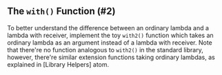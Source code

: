 ## The `with()` Function (#2)

To better understand the difference between an ordinary lambda and
a lambda with receiver, implement the toy `with2()` function which
takes an ordinary lambda as an argument instead of a lambda with receiver.
Note that there're no function analogous to `with2()` in the standard
library, however, there're similar extension functions taking ordinary
lambdas, as explained in [Library Helpers] atom.
